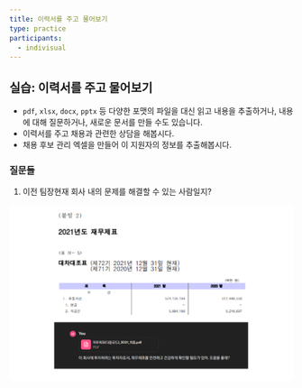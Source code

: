 ```yaml
---
title: 이력서를 주고 물어보기
type: practice
participants:
  - indivisual
---
```

## 실습: 이력서를 주고 물어보기

- `pdf`, `xlsx`, `docx`, `pptx` 등 다양한 포맷의 파일을 대신 읽고 내용을 추출하거나, 내용에 대해 질문하거나, 새로운 문서를 만들 수도 있습니다.
- 이력서를 주고 채용과 관련한 상담을 해봅시다.
- 채용 후보 관리 엑셀을 만들어 이 지원자의 정보를 추출해봅시다.

### 질문들

1. 이전 팀장현재 회사 내의 문제를 해결할 수 있는 사람일지?

![](../attachments/read_finance.png)